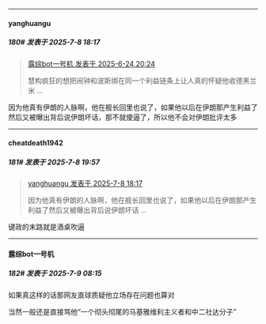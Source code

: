 ﻿
*****

####  yanghuangu  
##### 180#       发表于 2025-7-8 18:17

<blockquote><a href="httphttps://stage1st.com/2b/forum.php?mod=redirect&amp;goto=findpost&amp;pid=67993266&amp;ptid=2091708" target="_blank">露综bot一号机 发表于 2025-6-24 20:24</a>

慧构疯狂的想把闹钟和波斯绑在同一个利益链条上让人真的怀疑他收德黑兰米 ...</blockquote>
因为他真有伊朗的人脉啊，他在舰长回里也说了，如果他以后在伊朗那产生利益了然后又被曝出背后说伊朗坏话，那不就傻逼了，所以他不会对伊朗批评太多

*****

####  cheatdeath1942  
##### 181#       发表于 2025-7-8 19:57

<blockquote><a href="httphttps://stage1st.com/2b/forum.php?mod=redirect&amp;goto=findpost&amp;pid=68066441&amp;ptid=2091708" target="_blank">yanghuangu 发表于 2025-7-8 18:17</a>

因为他真有伊朗的人脉啊，他在舰长回里也说了，如果他以后在伊朗那产生利益了然后又被曝出背后说伊朗坏话 ...</blockquote>
键政的末路就是酒桌吹逼


*****

####  露综bot一号机  
##### 182#       发表于 2025-7-9 08:15

如果真这样的话那网友直球质疑他立场存在问题也算对

当然一般还是直接骂他“一个彻头彻尾的马基雅维利主义者和中二社达分子”

